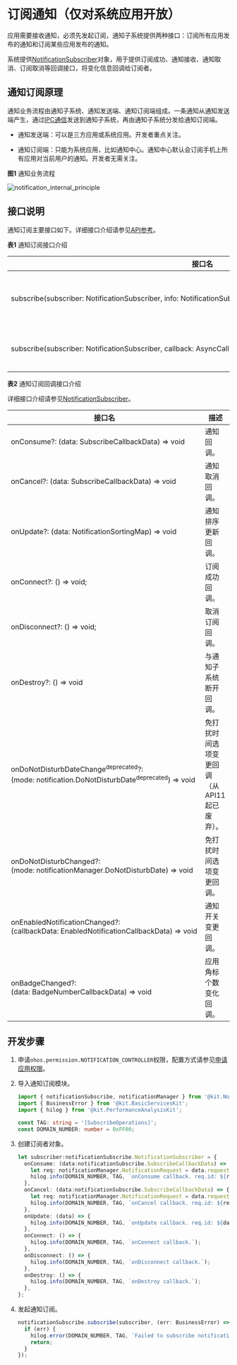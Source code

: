 # 订阅通知（仅对系统应用开放）

<!--Kit: Notification Kit-->
<!--Subsystem: Notification-->
<!--Owner: @peixu-->
<!--Designer: @dongqingran; @wulong158-->
<!--Tester: @wanghong1997-->
<!--Adviser: @fang-jinxu-->

应用需要接收通知，必须先发起订阅，通知子系统提供两种接口：订阅所有应用发布的通知和订阅某些应用发布的通知。


系统提供[NotificationSubscriber](../reference/apis-notification-kit/js-apis-inner-notification-notificationSubscriber-sys.md)对象，用于提供订阅成功、通知接收、通知取消、订阅取消等回调接口，将变化信息回调给订阅者。

## 通知订阅原理

通知业务流程由通知子系统、通知发送端、通知订阅端组成。一条通知从通知发送端产生，通过[IPC通信](../ipc/ipc-rpc-overview.md)发送到通知子系统，再由通知子系统分发给通知订阅端。

* 通知发送端：可以是三方应用或系统应用。开发者重点关注。

* 通知订阅端：只能为系统应用，比如通知中心。通知中心默认会订阅手机上所有应用对当前用户的通知。开发者无需关注。

**图1** 通知业务流程  

![notification_internal_principle](figures/notification_internal_principle.png)


## 接口说明

通知订阅主要接口如下。详细接口介绍请参见[API参考](../reference/apis-notification-kit/js-apis-notificationSubscribe-sys.md)。

**表1** 通知订阅接口介绍

| **接口名** | **描述** |
| -------- | -------- |
| subscribe(subscriber:&nbsp;NotificationSubscriber,&nbsp;info:&nbsp;NotificationSubscribeInfo,&nbsp;callback:&nbsp;AsyncCallback&lt;void&gt;):&nbsp;void | 订阅指定应用通知。 |
| subscribe(subscriber:&nbsp;NotificationSubscriber,&nbsp;callback:&nbsp;AsyncCallback&lt;void&gt;):&nbsp;void | 订阅所有通知。     |

**表2** 通知订阅回调接口介绍

详细接口介绍请参见[NotificationSubscriber](../reference/apis-notification-kit/js-apis-inner-notification-notificationSubscriber-sys.md)。

| **接口名** | **描述** |
| -------- | -------- |
| onConsume?: (data:&nbsp;SubscribeCallbackData)&nbsp;=&gt;&nbsp;void  | 通知回调。               |
| onCancel?: (data:&nbsp;SubscribeCallbackData)&nbsp;=&gt;&nbsp;void   | 通知取消回调。           |
| onUpdate?: (data:&nbsp;NotificationSortingMap)&nbsp;=&gt;&nbsp;void  | 通知排序更新回调。       |
| onConnect?: ()&nbsp;=&gt;&nbsp;void;                                 | 订阅成功回调。           |
| onDisconnect?: ()&nbsp;=&gt;&nbsp;void;                              | 取消订阅回调。           |
| onDestroy?: ()&nbsp;=&gt;&nbsp;void                                  | 与通知子系统断开回调。   |
| onDoNotDisturbDateChange<sup>deprecated</sup>?: (mode:&nbsp;notification.DoNotDisturbDate<sup>deprecated</sup>)&nbsp;=&gt;&nbsp;void | 免打扰时间选项变更回调（从API11起已废弃）。 |
| onDoNotDisturbChanged?: (mode:&nbsp;notificationManager.DoNotDisturbDate)&nbsp;=&gt;&nbsp;void           | 免打扰时间选项变更回调。 |
| onEnabledNotificationChanged?: (callbackData:&nbsp;EnabledNotificationCallbackData)&nbsp;=&gt;&nbsp;void | 通知开关变更回调。       |
| onBadgeChanged?: (data:&nbsp;BadgeNumberCallbackData)&nbsp;=&gt;&nbsp;void                               | 应用角标个数变化回调。   |


## 开发步骤

1. 申请`ohos.permission.NOTIFICATION_CONTROLLER`权限，配置方式请参见[申请应用权限](../security/AccessToken/determine-application-mode.md#system_basic等级应用申请权限的方式)。

2. 导入通知订阅模块。
   
   ```ts
   import { notificationSubscribe, notificationManager } from '@kit.NotificationKit';
   import { BusinessError } from '@kit.BasicServicesKit';
   import { hilog } from '@kit.PerformanceAnalysisKit';

   const TAG: string = '[SubscribeOperations]';
   const DOMAIN_NUMBER: number = 0xFF00;
   ```

3. 创建订阅者对象。
   
   ```ts
   let subscriber:notificationSubscribe.NotificationSubscriber = {
     onConsume: (data:notificationSubscribe.SubscribeCallbackData) => {
       let req: notificationManager.NotificationRequest = data.request;
       hilog.info(DOMAIN_NUMBER, TAG, `onConsume callback. req.id: ${req.id}`);
     },
     onCancel: (data:notificationSubscribe.SubscribeCallbackData) => {
       let req: notificationManager.NotificationRequest = data.request;
       hilog.info(DOMAIN_NUMBER, TAG, `onCancel callback. req.id: ${req.id}`);
     },
     onUpdate: (data) => {
       hilog.info(DOMAIN_NUMBER, TAG, `onUpdate callback. req.id: ${data.sortedHashCode}`);
     },
     onConnect: () => {
       hilog.info(DOMAIN_NUMBER, TAG, `onConnect callback.`);
     },
     onDisconnect: () => {
       hilog.info(DOMAIN_NUMBER, TAG, `onDisconnect callback.`);
     },
     onDestroy: () => {
       hilog.info(DOMAIN_NUMBER, TAG, `onDestroy callback.`);
     },
   };
   ```
   
4. 发起通知订阅。
   
   ```ts
   notificationSubscribe.subscribe(subscriber, (err: BusinessError) => { // callback形式调用异步接口
     if (err) {
       hilog.error(DOMAIN_NUMBER, TAG, `Failed to subscribe notification. Code is ${err.code}, message is ${err.message}`);
       return;
     }
   });
   ```
